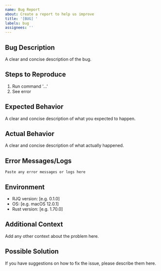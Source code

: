 ```yaml
---
name: Bug Report
about: Create a report to help us improve
title: '[BUG] '
labels: bug
assignees: ''
---
```


## Bug Description
A clear and concise description of the bug.

## Steps to Reproduce
1. Run command '...'
2. See error

## Expected Behavior
A clear and concise description of what you expected to happen.

## Actual Behavior
A clear and concise description of what actually happened.

## Error Messages/Logs
```
Paste any error messages or logs here
```

## Environment
- RJQ version: [e.g. 0.1.0]
- OS: [e.g. macOS 12.0.1]
- Rust version: [e.g. 1.70.0]

## Additional Context
Add any other context about the problem here.

## Possible Solution
If you have suggestions on how to fix the issue, please describe them here.

